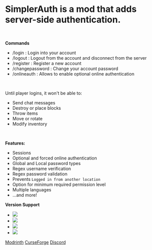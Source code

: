 # SimplerAuth is a mod that adds server-side authentication.

<br>

**Commands**
- /login <password> : Login into your account
- /logout : Logout from the account and disconnect from the server
- /register <password> <repeatPassword> : Register a new account
- /changepassword <oldPassword> <newPassword> : Change your account password
- /onlineauth : Allows to enable optional online authentication

<br>

Until player logins, it won't be able to:  
- Send chat messages
- Destroy or place blocks
- Throw items
- Move or rotate
- Modify inventory

<br>

**Features:**
- Sessions
- Optional and forced online authentication
- Global and Local password types
- Regex username verification
- Regex password validation
- Prevents `Logged in from another location`
- Option for minimum required permission level
- Multiple languages
- ...and more!

**Version Support**
- ![](https://img.shields.io/badge/1.18.x-Supported-green)
- ![](https://img.shields.io/badge/1.17.x-Not%20Supported-red)
- ![](https://img.shields.io/badge/1.16.5-Not%20Supported-red)
- ![](https://img.shields.io/badge/1.16.4%3C-Not%20Suported-red)

[Modrinth](https://modrinth.com/mod/simpler-auth)
[CurseForge](https://www.curseforge.com/minecraft/mc-mods/simpler-auth)
[Discord](https://discord.gg/g5a7ZA62t3)
